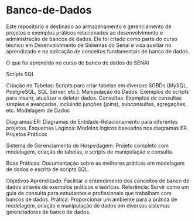 # Banco-de-Dados

Este repositório é destinado ao armazenamento e gerenciamento de projetos e exemplos práticos relacionados ao desenvolvimento e administração de bancos de dados. Ele foi criado como parte do curso técnico em Desenvolvimento de Sistemas do Senai e visa auxiliar no aprendizado e na aplicação de conceitos fundamentais de banco de dados.

O que foi aprendido no curso de banco de dados do SENAI

Scripts SQL

Criação de Tabelas: Scripts para criar tabelas em diversos SGBDs (MySQL, PostgreSQL, SQL Server, etc.).
Manipulação de Dados: Exemplos de scripts para inserir, atualizar e deletar dados.
Consultas: Exemplos de consultas simples e avançadas, incluindo junções (joins), subconsultas, agregações, etc.
Modelagem de Dados

Diagramas ER: Diagramas de Entidade-Relacionamento para diferentes projetos.
Esquemas Lógicos: Modelos lógicos baseados nos diagramas ER.
Projetos Práticos

Sistema de Gerenciamento de Hospedagem: Projeto completo com modelagem, criação de tabelas, e scripts de manipulação e consulta.

Boas Práticas: Documentação sobre as melhores práticas em modelagem de dados e escrita de scripts SQL.

Objetivos
Aprendizado: Facilitar o entendimento dos conceitos de banco de dados através de exemplos práticos e teóricos.
Referência: Servir como um guia de consulta para estudantes e profissionais que trabalham com bancos de dados.
Prática: Proporcionar um ambiente para a prática de modelagem, criação e manipulação de dados em diversos sistemas gerenciadores de banco de dados.
